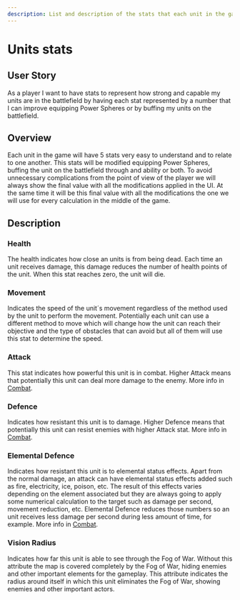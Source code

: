 ```yaml
---
description: List and description of the stats that each unit in the game possesses
---
```


# Units stats

## User Story

As a player I want to have stats to represent how strong and capable my units are in the battlefield by having each stat represented by a number that I can improve equipping Power Spheres or by buffing my units on the battlefield.

## Overview

Each unit in the game will have 5 stats very easy to understand and to relate to one another. This stats will be modified equipping Power Spheres, buffing the unit on the battlefield through and ability or both. To avoid unnecessary complications from the point of view of the player we will always show the final value with all the modifications applied in the UI. At the same time it will be this final value with all the modifications the one we will use for every calculation in the middle of the game.

## Description

### Health

The health indicates how close an units is from being dead. Each time an unit receives damage, this damage reduces the number of health points of the unit. When this stat reaches zero, the unit will die.

### Movement

Indicates the speed of the unit´s movement regardless of the method used by the unit to perform the movement. Potentially each unit can use a different method to move which will change how the unit can reach their objective and the type of obstacles that can avoid but all of them will use this stat to determine the speed.

### Attack

This stat indicates how powerful this unit is in combat. Higher Attack means that potentially this unit can deal more damage to the enemy. More info in [Combat](combat.md#damage).

### Defence

Indicates how resistant this unit is to damage. Higher Defence means that potentially this unit can resist enemies with higher Attack stat. More info in [Combat](combat.md#damage).

### Elemental Defence

Indicates how resistant this unit is to elemental status effects. Apart from the normal damage, an attack can have elemental status effects added such as fire, electricity, ice, poison, etc. The result of this effects varies depending on the element associated but they are always going to apply some numerical calculation to the target such as damage per second, movement reduction, etc. Elemental Defence reduces those numbers so an unit receives less damage per second during less amount of time, for example. More info in [Combat](combat.md#elemental-effects).

### Vision Radius

Indicates how far this unit is able to see through the Fog of War. Without this attribute the map is covered completely by the Fog of War, hiding enemies and other important elements for the gameplay. This attribute indicates the radius around itself in which this unit eliminates the Fog of War, showing enemies and other important actors.

